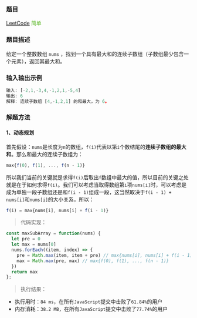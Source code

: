 ### 题目

[LeetCode](https://leetcode-cn.com/problems/maximum-subarray/solution/) <span style="color: #5AB726">简单</span>

### 题目描述

给定一个整数数组 `nums` ，找到一个具有最大和的连续子数组（子数组最少包含一个元素），返回其最大和。

### 输入输出示例

```js
输入: [-2,1,-3,4,-1,2,1,-5,4]
输出: 6
解释: 连续子数组 [4,-1,2,1] 的和最大，为 6。
```

### 解题方法

#### 1、动态规划

首先假设：`nums`是长度为`n`的数组，`f(i)`代表以第`i`个数结尾的**连续子数组的最大和**。那么和最大的连续子数组为：
```js
max{f(0), f(1), ..., f(n - 1)}
```
所以我们当前的关键就是求得`f(i)`后取出`f`数组中最大的值，所以目前的关键之处就是在于如何求得`f(i)`。我们可以考虑当取得数组第`i`项`nums[i]`时，可以考虑是成为单独一段子数组还是和`f(i - 1)`组成一段，这当然取决于`f(i - 1) + nums[i]`和`nums[i]`的大小关系，所以：
```js
f(i) = max{nums[i], nums[i] + f(i - 1)}
```

> 代码实现：

```js
const maxSubArray = function(nums) {
  let pre = 0
  let max = nums[0]
  nums.forEach((item, index) => {
    pre = Math.max(item, item + pre) // max{nums[i], nums[i] + f(i - 1)}
    max = Math.max(pre, max) // max{f(0), f(1), ..., f(n - 1)}
  })
  return max
};
```
> 执行结果：

- 执行用时：`84 ms`，在所有`JavaScript`提交中击败了`61.84%`的用户
- 内存消耗：`38.2 MB`，在所有`JavaScript`提交中击败了`77.74%`的用户
